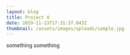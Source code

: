 ```yaml
---
layout: blog
title: Project 4
date: 2019-11-13T17:31:37.843Z
thumbnail: /assets/images/uploads/sample.jpg
---
```

something something
